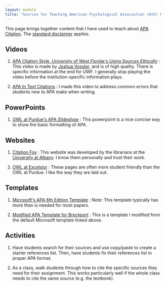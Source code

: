 ```yaml
---
layout: module
title: "Sources for Teaching American Psychological Association (6th) Format"
---
```

This page brings together content that I have used to teach about [APA Citation](https://owl.purdue.edu/owl/research_and_citation/apa_style/apa_style_introduction.html). The [standard disclaimer](/disclaimer/) applies.

Videos
---
1. [APA Citation Style, University of West Florida's <i>Using Sources Ethically</i>](https://uwf.edu/library/research_help/using-sources-ethically/)
: This video is made by [Joshua Vossler](http://joshuavossler.com/), and is of high quality. There is specific information at the end for UWF. I generally stop playing the video before the institution-specific information plays.

2. [APA In Text Citations](https://www.youtube.com/watch?v=A7Efaqn6gGE)
: I made this video to address common errors that students new to APA make when writing.

PowerPoints
---
1. [OWL at Purdue's APA Slideshow](https://owl.purdue.edu/owl/research_and_citation/apa_style/apa_formatting_and_style_guide/apa_powerpoint_slide_presentation.html)
: This powerpoint is a nice concise way to show the basic formatting of APA.

Websites
---
1. [Citation Fox](https://library.albany.edu/cfox)
: This website was developed by the librarians at the [University at Albany](https://library.albany.edu/). I know them personally and trust their work.

2. [OWL at Excelsior](https://owl.excelsior.edu/citation-and-documentation/apa-style/)
: These pages are often more student friendly than the OWL at Purdue. I like the way they are laid out.

Templates
---
1. [Microsoft's APA 6th Edition Template](https://templates.office.com/en-us/APA-style-report-6th-edition-TM03982351)
: Note: This template typically has more than is needed for most papers.

2. [Modified APA Template for Brockport](http://library.brockport.edu/ld.php?content_id=28580900)
: This is a template I modified from the default Microsoft template linked above.

Activities
---
1. Have students search for their sources and use copy/paste to create a starter references list. Then, have students fix their references list in proper APA format.

2. As a class, walk students through how to cite the specific sources they need for their assignment. This works particularly well if the whole class needs to cite the same source (e.g. the textbook).
